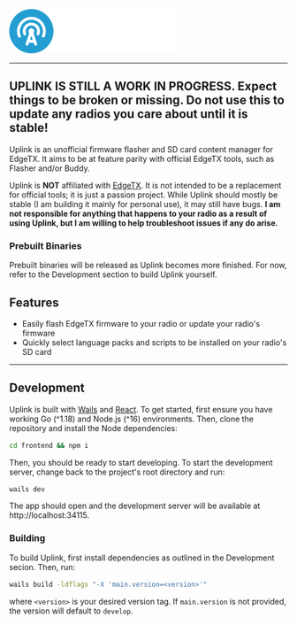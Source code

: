 <img src="./.github/assets/logo-full.svg" height="80" alt="Uplink Logo" />

---

## UPLINK IS STILL A WORK IN PROGRESS. Expect things to be broken or missing. Do not use this to update any radios you care about until it is stable!

Uplink is an unofficial firmware flasher and SD card content manager for EdgeTX. It aims to be at feature parity with official EdgeTX tools, such as Flasher and/or Buddy.

Uplink is **NOT** affiliated with [EdgeTX](https://github.com/edgetx). It is not intended to be a replacement for official tools; it is just a passion project. While Uplink should mostly be stable (I am building it mainly for personal use), it may still have bugs. **I am not responsible for anything that happens to your radio as a result of using Uplink, but I am willing to help troubleshoot issues if any do arise.**

### Prebuilt Binaries

Prebuilt binaries will be released as Uplink becomes more finished. For now, refer to the Development section to build Uplink yourself.

## Features

- Easily flash EdgeTX firmware to your radio or update your radio's firmware
- Quickly select language packs and scripts to be installed on your radio's SD card

---

## Development

Uplink is built with [Wails](https://wails.app/) and [React](https://reactjs.org/). To get started, first ensure you have working Go (^1.18) and Node.js (^16) environments. Then, clone the repository and install the Node dependencies:

```bash
cd frontend && npm i
```

Then, you should be ready to start developing. To start the development server, change back to the project's root directory and run:

```bash
wails dev
```

The app should open and the development server will be available at http://localhost:34115.

### Building

To build Uplink, first install dependencies as outlined in the Development secion. Then, run:

```bash
wails build -ldflags "-X 'main.version=<version>'"
```

where `<version>` is your desired version tag. If `main.version` is not provided, the version will default to `develop`.
